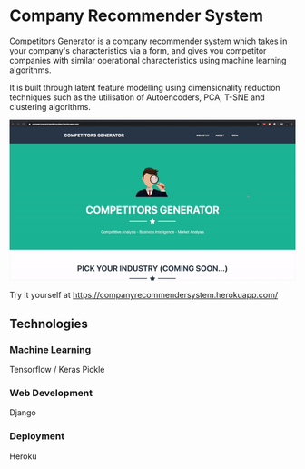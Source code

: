 # Company Recommender System
Competitors Generator is a company recommender system which takes in your company's characteristics via a form, and gives you competitor companies with similar operational characteristics using machine learning algorithms.

It is built through latent feature modelling using dimensionality reduction techniques such as the utilisation of Autoencoders, PCA, T-SNE and clustering algorithms.

![](CRS.gif)

Try it yourself at https://companyrecommendersystem.herokuapp.com/


## Technologies
### Machine Learning
Tensorflow / Keras
Pickle

### Web Development
Django

### Deployment
Heroku
